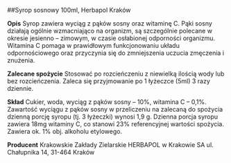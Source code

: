 ##Syrop sosnowy 100ml, Herbapol Kraków

**Opis** Syrop zawiera wyciąg z pąków sosny oraz witaminę C. Pąki sosny działają ogólnie wzmacniająco na organizm, są szczególnie polecane w okresie jesienno – zimowym, w czasie osłabionej odporności organizmu. Witamina C pomaga w prawidłowym funkcjonowaniu układu odpornościowego oraz przyczynia się do zmniejszenia uczucia zmęczenia i znużenia.

**Zalecane spożycie** Stosować po rozcieńczeniu z niewielką ilością wody lub bez rozcieńczenia. Zaleca się przyjmowanie po 1 łyżeczce (5ml) 3 razy dziennie. 

**Skład** Cukier, woda, wyciąg z pąków sosny – 10%, witamina C – 0,1%.
Zawartość wyciągu z pąków sosny w przeliczeniu na zalecaną do spożycia dzienną porcję syropu (tj. 3 łyżeczki) wynosi 1,9 g. Dzienna porcja syropu zawiera 18mg witaminy C, co stanowi 23% referencyjnej wartości spożycia.
Zawiera ok. 1% obj. alkoholu etylowego.

**Producent** Krakowskie Zakłady Zielarskie HERBAPOL w Krakowie SA
ul. Chałupnika 14, 31-464 Kraków